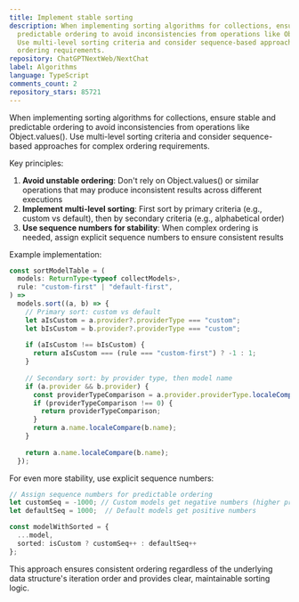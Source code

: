 ```yaml
---
title: Implement stable sorting
description: When implementing sorting algorithms for collections, ensure stable and
  predictable ordering to avoid inconsistencies from operations like Object.values().
  Use multi-level sorting criteria and consider sequence-based approaches for complex
  ordering requirements.
repository: ChatGPTNextWeb/NextChat
label: Algorithms
language: TypeScript
comments_count: 2
repository_stars: 85721
---
```


When implementing sorting algorithms for collections, ensure stable and predictable ordering to avoid inconsistencies from operations like Object.values(). Use multi-level sorting criteria and consider sequence-based approaches for complex ordering requirements.

Key principles:
1. **Avoid unstable ordering**: Don't rely on Object.values() or similar operations that may produce inconsistent results across different executions
2. **Implement multi-level sorting**: First sort by primary criteria (e.g., custom vs default), then by secondary criteria (e.g., alphabetical order)
3. **Use sequence numbers for stability**: When complex ordering is needed, assign explicit sequence numbers to ensure consistent results

Example implementation:
```ts
const sortModelTable = (
  models: ReturnType<typeof collectModels>,
  rule: "custom-first" | "default-first",
) =>
  models.sort((a, b) => {
    // Primary sort: custom vs default
    let aIsCustom = a.provider?.providerType === "custom";
    let bIsCustom = b.provider?.providerType === "custom";
    
    if (aIsCustom !== bIsCustom) {
      return aIsCustom === (rule === "custom-first") ? -1 : 1;
    }
    
    // Secondary sort: by provider type, then model name
    if (a.provider && b.provider) {
      const providerTypeComparison = a.provider.providerType.localeCompare(b.provider.providerType);
      if (providerTypeComparison !== 0) {
        return providerTypeComparison;
      }
      return a.name.localeCompare(b.name);
    }
    
    return a.name.localeCompare(b.name);
  });
```

For even more stability, use explicit sequence numbers:
```ts
// Assign sequence numbers for predictable ordering
let customSeq = -1000; // Custom models get negative numbers (higher priority)
let defaultSeq = 1000;  // Default models get positive numbers

const modelWithSorted = {
  ...model,
  sorted: isCustom ? customSeq++ : defaultSeq++
};
```

This approach ensures consistent ordering regardless of the underlying data structure's iteration order and provides clear, maintainable sorting logic.